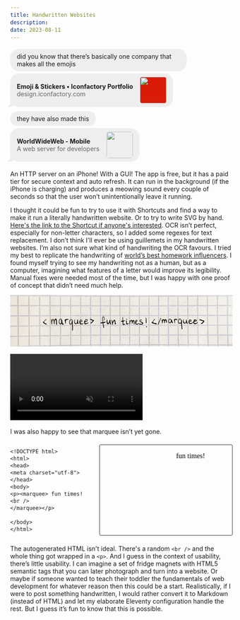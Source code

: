 ```yaml
---
title: Handwritten Websites
description:
date: 2023-08-11
---
```


<style>
  .chat {
    width: min(400px, 100%);
    display: flex;
    flex-direction: column;
  }

  .messages {
    display: flex;
    flex-direction: column;
  }

  .message {
    border-radius: 20px;
    padding: 8px 15px;
    margin-top: 5px;
    background-color: #eeeeee;
    position: relative;
    width: fit-content;
  }

  .message.link {
    display: flex;
    align-items: center;
    justify-content: space-between;
    gap: 16px;
  }

  .message.link p {
    margin: 0;
  }

   .message.link p a {
    text-decoration: none;
  }

  .message.link p > a {
    color: #666666;
  }

  .message.link a:has(img) {
    display: contents;
  }

  .message.link img {
    height: 60px;
    width: 60px;
    border-radius: 6px;
  }

  .message.last {
    margin-bottom: 5px;
  }

  .message.last:before {
    content: "";
    position: absolute;
    z-index: 0;
    bottom: 0;
    left: -7px;
    height: 20px;
    width: 20px;
    background: #EEE;
    border-bottom-right-radius: 15px;
  }

  .message.last:after {
    content: "";
    position: absolute;
    z-index: 1;
    bottom: 0;
    left: -10px;
    width: 10px;
    height: 20px;
    background: white;
    border-bottom-right-radius: 10px;
  }
</style>

<div class="chat">
  <div class="messages">
    <div class="message">
      did you know that there’s basically one company that makes all the emojis
    </div>
    <div class="message link last">
      <div>
        <p><b><a href="https://design.iconfactory.com/category/emoji-stickers/">Emoji & Stickers • Iconfactory Portfolio</a></b></p>
        <p><a href="https://design.iconfactory.com/category/emoji-stickers/">design.iconfactory.com</a></p>
      </div>
      <a href="https://design.iconfactory.com/category/emoji-stickers/"><img src="https://upload.wikimedia.org/wikipedia/en/5/50/The_Iconfactory_Logo_2015.png"
        style="background-color: #d91b08"></a>
    </div>
    <div class="message">
      they have also made this
    </div>
    <div class="message link last">
      <div>
        <p><b><a href="https://apps.apple.com/app/id1623006812">WorldWideWeb - Mobile</a></b></p>
        <p><a href="https://apps.apple.com/app/id1623006812">A web server for developers</a></p>
      </div>
      <a href="https://apps.apple.com/app/id1623006812"><img
        src="https://is1-ssl.mzstatic.com/image/thumb/Purple126/v4/88/a6/a5/88a6a51f-14ab-e8b3-371f-923a5639e911/AppIcon-0-1x_U007emarketing-0-7-0-85-220.png/217x0w.webp"></a>
    </div>
  </div>
</div>

An HTTP server on an iPhone! With a GUI! The app is free, but it has a paid tier for secure context and
auto refresh. It can run in the background (if the iPhone is charging) and produces a meowing sound every couple of
seconds so that the user won’t unintentionally leave it running.

I thought it could be fun to try to use it with Shortcuts and find a way to make it run a literally handwritten website. Or to try
to write SVG by hand. [Here's the link to the Shortcut if anyone's interested](https://www.icloud.com/shortcuts/f4e15c60abf84befb245a5ff67533114). OCR isn’t perfect, especially for non-letter characters, so I added some regexes for text
replacement. I don’t think I’ll ever be using guillemets in my handwritten websites. I’m also not sure what kind of handwriting the OCR
favours. I tried my best to replicate the handwriting of [world’s best homework
influencers](https://www.theverge.com/2017/5/9/15260026/tumblr-study-blogging-studyblr-organization-interview). I found
myself trying to see my handwriting not as a human, but as a computer, imagining what features of a letter would improve
its legibility. Manual fixes were needed most of the time, but I was happy with one proof of concept that
didn’t need much help.

![fun times! handwritten in black ink on grid paper.](fun_times.PNG)

<p>
  <video autoplay muted loop playsinline onclick="this.paused ? this.play() : this.pause();">
    <source src="fun_times.mp4" type="video/mp4" />
  </video>
</p>

I was also happy to see that marquee isn’t yet gone.

<style>
  .demo {
    display: flex;
    flex-direction: row;
    flex-wrap: wrap;
    gap: 16px;
  }

  .demo>* {
    flex: 1;
  }

  .demo iframe {
    margin: 0.5em 0;
    padding: 0;
    border: 1px solid #2e3440;
    border-radius: 3px;
  }
</style>

<div class="demo">
  <div>

```plain
<!DOCTYPE html>
<html>
<head>
<meta charset="utf-8">
</head>
<body>
<p><marquee> fun times!<br />
</marquee></p>

</body>
</html>

```

  </div>
  <iframe srcdoc="<!DOCTYPE html><html><head><meta charset='utf-8'></head><body><p><marquee> fun times!<br /></marquee></p></body></html>"></iframe>
</div>


The autogenerated HTML isn't ideal. There's a random `<br />` and the whole thing got wrapped in a `<p>`.
And I guess in the context of usability, there’s little usability. I can imagine a set of fridge magnets with HTML5 semantic
tags that you can later photograph and turn into a website. Or maybe if someone wanted to teach their toddler the
fundamentals of web development for whatever reason then this could be a start. Realistically, if I were to post
something handwritten, I would rather convert it to Markdown (instead of HTML) and let my elaborate Eleventy
configuration handle the rest. But I guess it’s fun to know that this is possible. 